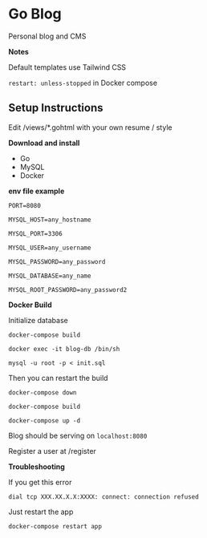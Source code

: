 # Go Blog

Personal blog and CMS


**Notes**

Default templates use Tailwind CSS

`restart: unless-stopped` in Docker compose


## Setup Instructions


Edit /views/*.gohtml with your own resume / style

**Download and install**
- Go 
- MySQL
- Docker


**env file example**

`PORT=8080`

`MYSQL_HOST=any_hostname`

`MYSQL_PORT=3306`

`MYSQL_USER=any_username`

`MYSQL_PASSWORD=any_password`

`MYSQL_DATABASE=any_name`

`MYSQL_ROOT_PASSWORD=any_password2`


**Docker Build**

Initialize database

`docker-compose build`

`docker exec -it blog-db /bin/sh`

`mysql -u root -p < init.sql`


Then you can restart the build

`docker-compose down`

`docker-compose build`

`docker-compose up -d`

Blog should be serving on `localhost:8080`

Register a user at /register


**Troubleshooting**

If you get this error

`dial tcp XXX.XX.X.X:XXXX: connect: connection refused`

Just restart the app

`docker-compose restart app`






